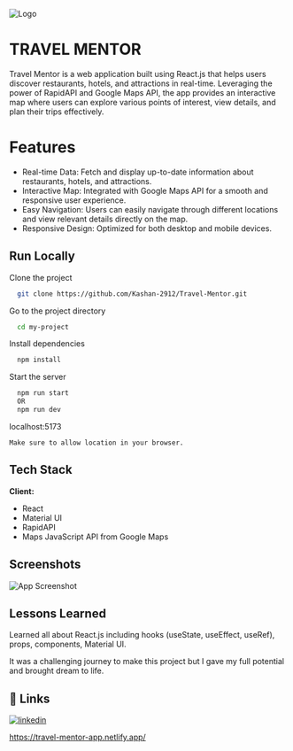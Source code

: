 
![Logo]([blob:https://imgur.com/a50796a9-42e7-4290-ad92-7622ab23105d](https://camo.githubusercontent.com/3e9118a356831a037426ebfc2007dd94d44b69470340fadb8843db5213c72a13/68747470733a2f2f342e63646e2e747261766f6c7574696f6e2e636f6d2f64796e616d69632d696d616765732f32383030302d32383939392f32383533322f32383533325f633d28302c302c313230302c373939295f773d313030305f683d3233332e706e673f763d3230323330353232313232323239))


# TRAVEL MENTOR

Travel Mentor is a web application built using React.js that helps users discover restaurants, hotels, and attractions in real-time. Leveraging the power of RapidAPI and Google Maps API, the app provides an interactive map where users can explore various points of interest, view details, and plan their trips effectively.




# Features

- Real-time Data: Fetch and display up-to-date information about restaurants, hotels, and attractions.
- Interactive Map: Integrated with Google Maps API for a smooth and responsive user experience.
- Easy Navigation: Users can easily navigate through different locations and view relevant details directly on the map.
- Responsive Design: Optimized for both desktop and mobile devices.


## Run Locally

Clone the project

```bash
  git clone https://github.com/Kashan-2912/Travel-Mentor.git
```

Go to the project directory

```bash
  cd my-project
```

Install dependencies

```bash
  npm install
```

Start the server

```bash
  npm run start
  OR 
  npm run dev
```

localhost:5173

```
Make sure to allow location in your browser.

```


## Tech Stack

**Client:**
- React 
- Material UI 
- RapidAPI
- Maps JavaScript API from Google Maps


## Screenshots

![App Screenshot](https://i.imgur.com/YvW0hYc.jpg)


## Lessons Learned

Learned all about React.js including hooks (useState, useEffect, useRef), props, components, Material UI.

It was a challenging journey to make this project but I gave my full potential and brought dream to life.


## 🔗 Links

[![linkedin](https://img.shields.io/badge/linkedin-0A66C2?style=for-the-badge&logo=linkedin&logoColor=white)](https://www.linkedin.com/in/muhammad-kashan-ashraf)

https://travel-mentor-app.netlify.app/

